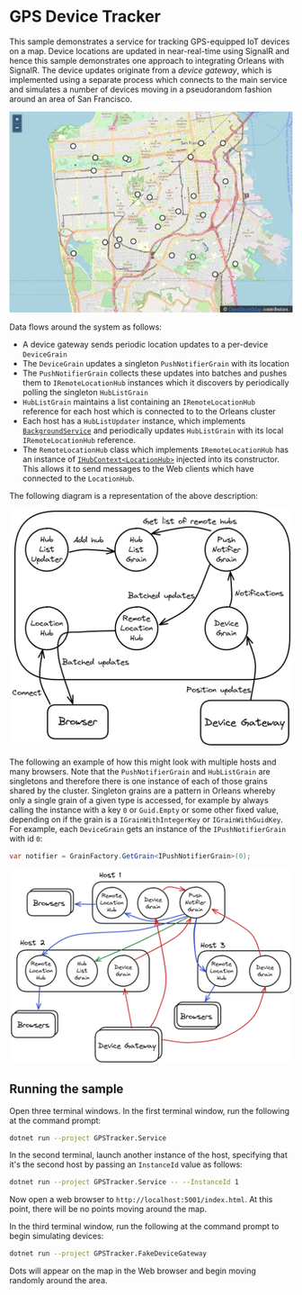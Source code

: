 # GPS Device Tracker

This sample demonstrates a service for tracking GPS-equipped IoT devices on a map. Device locations are updated in near-real-time using SignalR and hence this sample demonstrates one approach to integrating Orleans with SignalR. The device updates originate from a *device gateway*, which is implemented using a separate process which connects to the main service and simulates a number of devices moving in a pseudorandom fashion around an area of San Francisco.

<p align="center">
    <img src="./screenshot.jpeg" />
</p>

Data flows around the system as follows:

* A device gateway sends periodic location updates to a per-device `DeviceGrain`
* The `DeviceGrain` updates a singleton `PushNotifierGrain` with its location
* The `PushNotifierGrain` collects these updates into batches and pushes them to `IRemoteLocationHub` instances which it discovers by periodically polling the singleton `HubListGrain`
* `HubListGrain` maintains a list containing an `IRemoteLocationHub` reference for each host which is connected to to the Orleans cluster
* Each host has a `HubListUpdater` instance, which implements [`BackgroundService`](https://docs.microsoft.com/aspnet/core/fundamentals/host/hosted-services#backgroundservice-base-class) and periodically updates `HubListGrain` with its local `IRemoteLocationHub` reference.
* The `RemoteLocationHub` class which implements `IRemoteLocationHub` has an instance of [`IHubContext<LocationHub>`](https://docs.microsoft.com/aspnet/core/signalr/hubcontext) injected into its constructor. This allows it to send messages to the Web clients which have connected to the `LocationHub`.

The following diagram is a representation of the above description:

![A diagram depicting the flow of data around the system](./dataflow.png)

The following an example of how this might look with multiple hosts and many browsers. Note that the `PushNotifierGrain` and `HubListGrain` are singletons and therefore there is one instance of each of those grains shared by the cluster. Singleton grains are a pattern in Orleans whereby only a single grain of a given type is accessed, for example by always calling the instance with a key `0` or `Guid.Empty` or some other fixed value, depending on if the grain is a `IGrainWithIntegerKey` or `IGrainWithGuidKey`. For example, each `DeviceGrain` gets an instance of the `IPushNotifierGrain` with id `0`:

``` C#
var notifier = GrainFactory.GetGrain<IPushNotifierGrain>(0);
```

![A diagram showing multiple hosts with grains distributed across them](./example.png)

## Running the sample

Open three terminal windows. In the first terminal window, run the following at the command prompt:

``` bash
dotnet run --project GPSTracker.Service
```

In the second terminal, launch another instance of the host, specifying that it's the second host by passing an `InstanceId` value as follows:

``` bash
dotnet run --project GPSTracker.Service -- --InstanceId 1
```

Now open a web browser to `http://localhost:5001/index.html`. At this point, there will be no points moving around the map.

In the third terminal window, run the following at the command prompt to begin simulating devices:

``` bash
dotnet run --project GPSTracker.FakeDeviceGateway
```

Dots will appear on the map in the Web browser and begin moving randomly around the area.